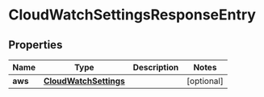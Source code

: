 # CloudWatchSettingsResponseEntry

## Properties

| Name    | Type                                            | Description | Notes      |
| ------- | ----------------------------------------------- | ----------- | ---------- |
| **aws** | [**CloudWatchSettings**](CloudWatchSettings.md) |             | [optional] |
